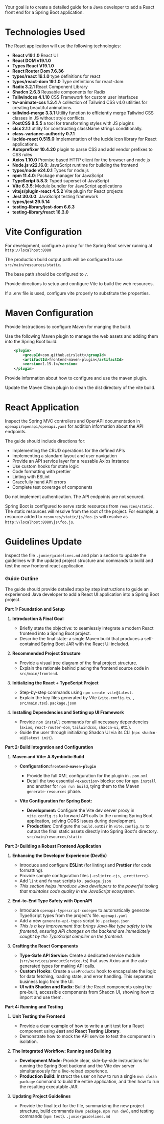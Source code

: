 Your goal is to create a detailed guide for a Java developer to add a React front end for a Spring Boot
application.

# Technologies Used
The React application will use the following technologies:
- **React v19.1.0** React UI
- **React DOM v19.1.0**
- **Types React V19.1.0**
- **React Router Dom 7.6.36**
- **types/react 19.1.0** type definitions for react
- **types/react-dom 19.1.0** Type definitions for react-dom
- **Radix 3.2.1** React Component Library
- **Shadcn 2.6.3** Reusable components for Radix
- **Tailwindcss 4.1.10** CSS Framework for custom user interfaces
- **tw-animate-css 1.3.4** A collection of Tailwind CSS v4.0 utilities for creating beautiful animations.
- **tailwind-merge 3.3.1** Utility function to efficiently merge Tailwind CSS classes in JS without style conflicts.
- **PostCSS 8.5.5** a tool for transforming styles with JS plugins
- **clsx 2.1.1** utility for constructing className strings conditionally.
- **class-variance-authority 0.7.1**
- **lucide-react 0.515.0** Implementation of the lucide icon library for React applications.
- **Autoprefixer 10.4.20** plugin to parse CSS and add vendor prefixes to CSS rules
- **Axios 1.10.0** Promise based HTTP client for the browser and node.js
- **Node.js v22.16.0**: JavaScript runtime for building the frontend
- **types/node v24.0.1** Types for node.js
- **npm 11.4.0**: Package manager for JavaScript
- **TypeScript 5.8.3**: Typed superset of JavaScript
- **Vite 6.3.5**: Module bundler for JavaScript applications
- **vitejs/plugin-react 4.5.2**  Vite plugin for React projects
- **Jest 30.0.0**: JavaScript testing framework
- **types/jest 29.5.14**
- **testing-library/jest-dom 6.6.3**
- **testing-library/react 16.3.0**

# Vite Configuration
For development, configure a proxy for the Spring Boot server running at `http://localhost:8080`

The production build output path will be configured to use `src/main/resources/static`.

The base path should be configured to `/`.

Provide directions to setup and configure Vite to build the web resources.

If a .env file is used, configure vite properly to substitute the properties.

# Maven Configuration
Provide Instructions to configure Maven for manging the build.

Use the following Maven plugin to manage the web assets and adding them into the Spring Boot build.

```xml
    <plugin>
        <groupId>com.github.eirslett</groupId>
        <artifactId>frontend-maven-plugin</artifactId>
        <version>1.15.1</version>
    </plugin>
```

Provide information about how to configure and use the maven plugin.

Update the Maven Clean plugin to clean the dist directory of the vite build.

# React Application
Inspect the Spring MVC controllers and OpenAPI documentation in `openapi/openapi/openapi.yaml` for addition information
about the API endpoints.

The guide should include directions for:
* Implementing the CRUD operations for the defined APIs
* Implementing a standard layout and user navigation
* Provide an API service layer for a reusable Axios Instance
* Use custom hooks for state logic
* Code formatting with prettier
* Linting with ESLint
* Gracefully hand API errors
* Complete test coverage of components

Do not implement authentication. The API endpoints are not secured.

Spring Boot is configured to serve static resources from `reources/static`. The static resources will resolve from the root
of the project. For example, a resource added to `resoures/static/js/foo.js` will resolve as `http:\\localhost:8080\js\foo.js`.

# Guidelines Update
Inspect the file `.junie/guidelines.md` and plan a section to update the guidelines with
the updated project structure and commands to build and test the new frontend react application.

### Guide Outline
The guide should provide detailed step by step instructions to guide an experienced Java
developer to add a React UI application into a Spring Boot project.

**Part 1: Foundation and Setup**
1. **Introduction & Final Goal**
    - Briefly state the objective: to seamlessly integrate a modern React frontend into a Spring Boot project.
    - Describe the final state: a single Maven build that produces a self-contained Spring Boot JAR with the React UI included.

2. **Recommended Project Structure**
    - Provide a visual tree diagram of the final project structure.
    - Explain the rationale behind placing the frontend source code in `src/main/frontend`.

3. **Initializing the React + TypeScript Project**
    - Step-by-step commands using `npm create vite@latest`.
    - Explain the key files generated by Vite (`vite.config.ts`, , `src/main.tsx`). `package.json`

4. **Installing Dependencies and Setting up UI Framework**
    - Provide `npm install` commands for all necessary dependencies (`axios`, `react-router-dom`, `tailwindcss`, `shadcn-ui`, etc.).
    - Guide the user through initializing Shadcn UI via its CLI (`npx shadcn-ui@latest init`).

**Part 2: Build Integration and Configuration**
1. **Maven and Vite: A Symbiotic Build**
    - **Configuration:`frontend-maven-plugin`**
        - Provide the full XML configuration for the plugin in . `pom.xml`
        - Detail the two essential `<execution>` blocks: one for `npm install` and another for `npm run build`, tying them to the Maven `generate-resources` phase.

    - **Vite Configuration for Spring Boot:**
        - **Development:** Configure the Vite dev server proxy in `vite.config.ts` to forward API calls to the running Spring Boot application, solving CORS issues during development.
        - **Production:** Configure the `build.outDir` in `vite.config.ts` to output the final static assets directly into Spring Boot's directory. `src/main/resources/static`

**Part 3: Building a Robust Frontend Application**
1. **Enhancing the Developer Experience (DevEx)**
    - Introduce and configure **ESLint** (for linting) and **Prettier** (for code formatting).
    - Provide sample configuration files (`.eslintrc.cjs`, `.prettierrc`).
    - Add `lint` and `format` scripts to . `package.json`
    - _This section helps introduce Java developers to the powerful tooling that maintains code quality in the JavaScript ecosystem._

2. **End-to-End Type Safety with OpenAPI**
    - Introduce `openapi-typescript-codegen` to automatically generate TypeScript types from the project's file. `openapi.yaml`
    - Add a new `generate-api-types` script to . `package.json`
    - _This is a key improvement that brings Java-like type safety to the frontend, ensuring API changes on the backend are immediately caught by the TypeScript compiler on the frontend._

3. **Crafting the React Components**
    - **Type-Safe API Service:** Create a dedicated service module (`src/services/productService.ts`) that uses Axios and the auto-generated types for making API calls.
    - **Custom Hooks:** Create a `useProducts` hook to encapsulate the logic for data fetching, loading state, and error handling. This separates business logic from the UI.
    - **UI with Shadcn and Radix:** Build the React components using the pre-built, accessible components from Shadcn UI, showing how to import and use them.

**Part 4: Running and Testing**
1. **Unit Testing the Frontend**
    - Provide a clear example of how to write a unit test for a React component using **Jest** and **React Testing Library**.
    - Demonstrate how to mock the API service to test the component in isolation.

2. **The Integrated Workflow: Running and Building**
    - **Development Mode:** Provide clear, side-by-side instructions for running the Spring Boot backend and the Vite dev server simultaneously for a live-reload experience.
    - **Production Build:** Instruct the user on how to run a single `mvn clean package` command to build the entire application, and then how to run the resulting executable JAR.

3. **Updating Project Guidelines**
    - Provide the final text for the file, summarizing the new project structure, build commands (`mvn package`, `npm run dev`), and testing commands (`npm test`). `.junie/guidelines.md`